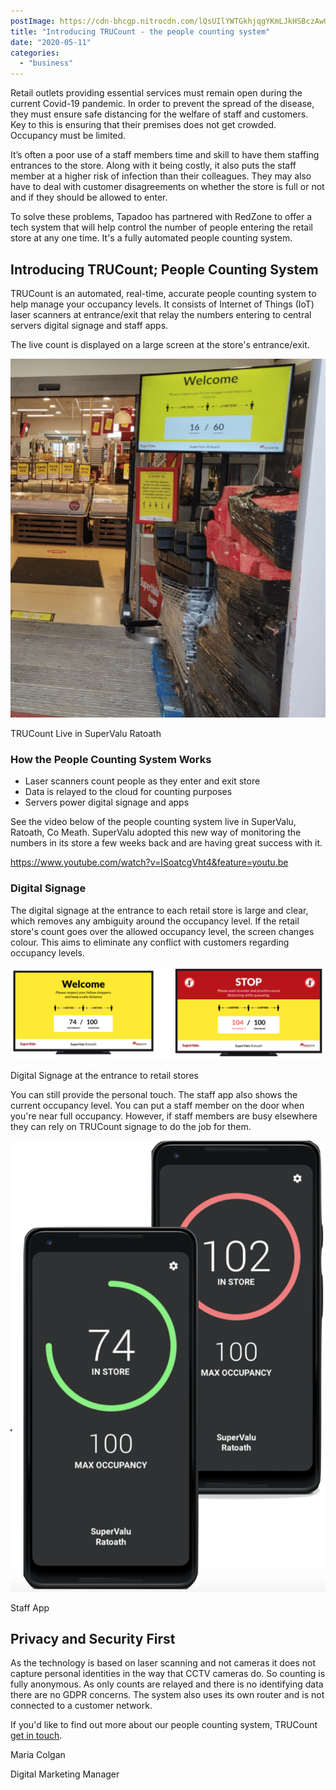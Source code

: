 ```yaml
---
postImage: https://cdn-bhcgp.nitrocdn.com/lQsUIlYWTGkhjqgYKmLJkHSBczAwGDPM/assets/static/optimized/rev-f8d7f54/wp-content/uploads/2020/04/TRUCountThePeopleCountingAppSocialDistancing.png.webp
title: "Introducing TRUCount - the people counting system"
date: "2020-05-11"
categories: 
  - "business"
---
```


Retail outlets providing essential services must remain open during the current Covid-19 pandemic. In order to prevent the spread of the disease, they must ensure safe distancing for the welfare of staff and customers. Key to this is ensuring that their premises does not get crowded. Occupancy must be limited.

It’s often a poor use of a staff members time and skill to have them staffing entrances to the store. Along with it being costly, it also puts the staff member at a higher risk of infection than their colleagues. They may also have to deal with customer disagreements on whether the store is full or not and if they should be allowed to enter. 

To solve these problems, Tapadoo has partnered with RedZone to offer a tech system that will help control the number of people entering the retail store at any one time. It's a fully automated people counting system.

## **Introducing TRUCount**; People Counting System

TRUCount is an automated, real-time, accurate people counting system to help manage your occupancy levels. It consists of Internet of Things (IoT) laser scanners at entrance/exit that relay the numbers entering to central servers digital signage and staff apps.

The live count is displayed on a large screen at the store's entrance/exit.

![People Counting System. TRUCount people counting app for social distancing live in SuperValu Ratoath](images/TRUCountLiveInSuperValueRatoath.png)

TRUCount Live in SuperValu Ratoath

### **How the People Counting System Works**

- Laser scanners count people as they enter and exit store 
- Data is relayed to the cloud for counting purposes 
- Servers power digital signage and apps 

See the video below of the people counting system live in SuperValu, Ratoath, Co Meath. SuperValu adopted this new way of monitoring the numbers in its store a few weeks back and are having great success with it.

https://www.youtube.com/watch?v=ISoatcgVht4&feature=youtu.be

### Digital Signage

The digital signage at the entrance to each retail store is large and clear, which removes any ambiguity around the occupancy level. If the retail store's count goes over the allowed occupancy level, the screen changes colour. This aims to eliminate any conflict with customers regarding occupancy levels.

![Social distancing. Digital signage for retail stores to implement social distance and limit the number of people into the store at any one time.](images/TRUCountDisplayScreens-1024x301.png)

Digital Signage at the entrance to retail stores

You can still provide the personal touch. The staff app also shows the current occupancy level. You can put a staff member on the door when you're near full occupancy. However, if staff members are busy elsewhere they can rely on TRUCount signage to do the job for them.

![Social distancing. TRUCount staff app for monitoring numbers in retail stores](images/TRUCountStaffApp-715x1024.png)

Staff App

## **Privacy and Security First**

As the technology is based on laser scanning and not cameras it does not capture personal identities in the way that CCTV cameras do. So counting is fully anonymous. As only counts are relayed and there is no identifying data there are no GDPR concerns. The system also uses its own router and is not connected to a customer network.

If you'd like to find out more about our people counting system, TRUCount [get in touch](https://tapadoo.com/contact/).

Maria Colgan

Digital Marketing Manager
